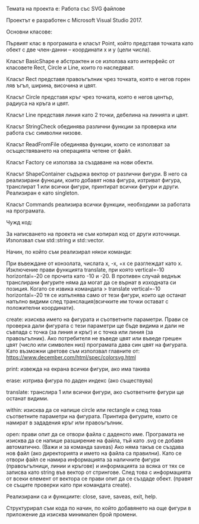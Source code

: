 Темата на проекта е: Работа със SVG файлове

Проектът е разработен с Microsoft Visual Studio 2017.

Основни класове:

Първият клас в програмата е класът Point, който представя точката като обект с две член-данни – координати x и у (цели числа).

Класът BasicShape е абстрактен и се използва като интерфейс от класовете Rect, Circle и Line, които го наследяват.

Класът Rect представя правоъгълник чрез точката, която е негов горен ляв ъгъл, ширина, височина и цвят.

Класът Circle представя кръг чрез точката, която е негов център, радиуса на кръга и цвят.

Класът Line представя линия като 2 точки, дебелина на линията и цвят.

Класът StringCheck обединява различни функции за проверка или работа със символни низове.

Класът ReadFromFile обединява функции, които се използват за осъществяването на операцията четене от файл.

Класът Factory се използва за създаване на нови обекти.

Класът ShapeContainer съдържа вектор от различни фигури. В него са реализирани функции, които добавят нова фигура, изтриват фигура, транслират 1 или всички фигури, принтират всички фигури и други. Реализиран е като singleton.

Класът Commands реализира всички функции, необходими за работата на програмата.

Чужд код:

За написването на проекта не съм копирал код от други източници. Използвал съм std::string и std::vector.

Начин, по който съм реализирал някои команди:

При въвеждане от конзолата, числата x, -x, +x се разглеждат като x. Изключение прави функцията translate, при която vertical=-10 horizontal=-20 се прочита като -10 и -20. В противен случай веднъж транслирани фигурите няма да могат да се върнат в изходната си позиция. Когато се извика командата > translate vertical=-10 horizontal=-20 тя се изпълнява само от тези фигури, които ще останат напълно видими след транслация(всичките им точки остават с положителни координати).

create: изисква името на фигурата и съответните параметри. Прави се проверка дали фигурата с тези параметри ще бъде видима и дали не съвпада с точка (за линия и кръг) и с точка или линия (за правоъгълник). Ако потребителя не въведе цвят или въведе грешен цвят (число или символен низ) програмата дава син цвят на фигурата. Като възможни цветове съм използвал главните от: https://www.december.com/html/spec/colorsvg.html

print: извежда на екрана всички фигури, ако има такива

erase: изтрива фигура по даден индекс (ако съществува)

translate: транслира 1 или всички фигури, ако съответните фигури ще останат видими.

within: изисква да се напише circle или rectangle и след това съответните параметри на фигурата. Принтира фигурите, които се намират в зададения кръг или правоъгълник.

open: прави опит да се отвори файла с даденото име. Програмата не изисква да се напише разширение на файла, тъй като .svg се добавя автоматично. (Важи и за команда saveas) Ако няма такъв се създава нов файл (ако директорията и името на файла са правилни). Като се отвори файл се намира информацията за наличните фигури (правоъгълници, линии и кръгове) и информацията за всяка от тях се записва като string във вектор от стрингове. След това с информацията от всеки елемент от вектора се прави опит да се създаде обект. (правят се същите проверки като при командата create).

Реализирани са и функциите: close, save, saveas, exit, help.

Структурирал съм кода по начин, по който добавянето на още фигури в приложение да изисква минимален брой промени.
